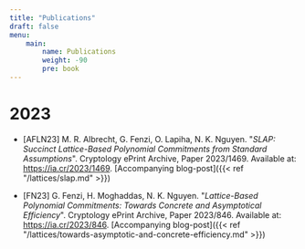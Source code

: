 ```yaml
---
title: "Publications"
draft: false
menu: 
    main:
        name: Publications
        weight: -90
        pre: book 
---
```


# 2023
- [AFLN23] M. R. Albrecht, G. Fenzi, O. Lapiha, N. K. Nguyen. "_SLAP: Succinct Lattice-Based Polynomial Commitments from Standard Assumptions_". Cryptology ePrint Archive, Paper 2023/1469. Available at: https://ia.cr/2023/1469. [Accompanying blog-post]({{< ref "/lattices/slap.md" >}})

- [FN23] G. Fenzi, H. Moghaddas, N. K. Nguyen. "_Lattice-Based Polynomial Commitments: Towards Concrete and Asymptotical Efficiency_". Cryptology ePrint Archive, Paper 2023/846. Available at: https://ia.cr/2023/846. [Accompanying blog-post]({{< ref "/lattices/towards-asymptotic-and-concrete-efficiency.md" >}})
 
